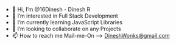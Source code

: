 - 👋 Hi, I’m @16Dinesh - Dinesh R
- 👀 I’m interested in Full Stack Development
- 🌱 I’m currently learning JavaScript Libraries
- 💞️ I’m looking to collaborate on any Projects
- 📫 How to reach me Mail-me-On --> DineshWonks@gmail.com

<!---
16Dinesh/16Dinesh is a ✨ special ✨ repository because its `README.md` (this file) appears on your GitHub profile.
You can click the Preview link to take a look at your changes.
--->

